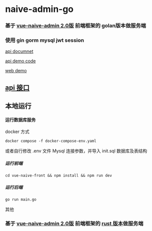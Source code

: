 # naive-admin-go

### 基于 [vue-naive-admin 2.0版](https://gitee.com/isme-admin/vue-naive-admin) 前端框架的 golan版本做服务端

### 使用 gin gorm mysql jwt session

[api documnet](https://apifox.com/apidoc/shared-ff4a4d32-c0d1-4caf-b0ee-6abc130f734a/api-134496720)

[api demo code](https://gitee.com/-/ide/project/isme-admin/isme-nest-serve/edit/main/-/src/modules/role/dto.ts)

[web demo](https://admin.isme.top/login?redirect=/)

## [api 接口](./api.md)

## 本地运行

#### 运行数据库服务
docker 方式
```shell
docker compose -f docker-compose-env.yaml 
```
或者自行修改 .env 文件 Mysql 连接参数，并导入 init.sql 数据库及表结构

#####  运行前端
```shell
cd vue-naive-front && npm install && npm run dev
```
##### 运行后端
```shell
go run main.go
```
其他
### 基于 [vue-naive-admin 2.0版](https://github.com/zclzone/vue-naive-admin) 前端框架的 [rust 版本](https://github.com/ituserxxx/naive-admin-rust)做服务端

